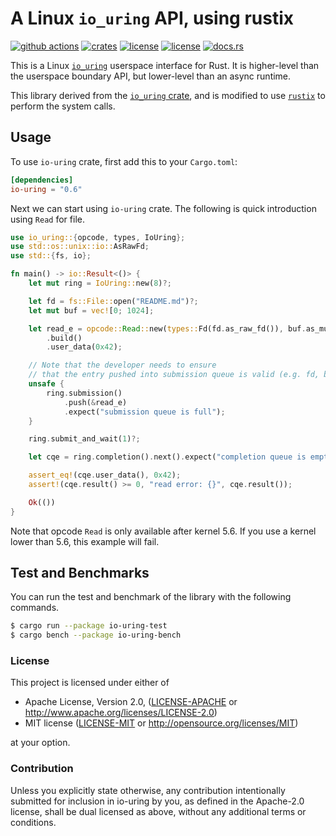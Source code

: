# A Linux `io_uring` API, using rustix
[![github actions](https://github.com/jordanisaacs/rustix-uring/workflows/ci/badge.svg)](https://github.com/jordanisaacs/rustix-uring/actions)
[![crates](https://img.shields.io/crates/v/io-uring.svg)](https://crates.io/crates/io-uring)
[![license](https://img.shields.io/badge/License-MIT-blue.svg)](https://github.com/jordanisaacs/rustix-uring/blob/master/LICENSE-MIT)
[![license](https://img.shields.io/badge/License-Apache%202.0-blue.svg)](https://github.com/jordanisaacs/rustix-uring/blob/master/LICENSE-APACHE)
[![docs.rs](https://docs.rs/io-uring/badge.svg)](https://docs.rs/io-uring/)

This is a Linux [`io_uring`](https://kernel.dk/io_uring.pdf) userspace
interface for Rust. It is higher-level than the userspace boundary API, but
lower-level than an async runtime.

This library derived from the
[`io_uring` crate](https://github.com/tokio-rs/io-uring), and is modified to
use [`rustix`](https://github.com/bytecodealliance/rustix) to perform the
system calls.

## Usage

To use `io-uring` crate, first add this to your `Cargo.toml`:

```toml
[dependencies]
io-uring = "0.6"
```

Next we can start using `io-uring` crate.
The following is quick introduction using `Read` for file.

```rust
use io_uring::{opcode, types, IoUring};
use std::os::unix::io::AsRawFd;
use std::{fs, io};

fn main() -> io::Result<()> {
    let mut ring = IoUring::new(8)?;

    let fd = fs::File::open("README.md")?;
    let mut buf = vec![0; 1024];

    let read_e = opcode::Read::new(types::Fd(fd.as_raw_fd()), buf.as_mut_ptr(), buf.len() as _)
        .build()
        .user_data(0x42);

    // Note that the developer needs to ensure
    // that the entry pushed into submission queue is valid (e.g. fd, buffer).
    unsafe {
        ring.submission()
            .push(&read_e)
            .expect("submission queue is full");
    }

    ring.submit_and_wait(1)?;

    let cqe = ring.completion().next().expect("completion queue is empty");

    assert_eq!(cqe.user_data(), 0x42);
    assert!(cqe.result() >= 0, "read error: {}", cqe.result());

    Ok(())
}
```

Note that opcode `Read` is only available after kernel 5.6.
If you use a kernel lower than 5.6, this example will fail.

## Test and Benchmarks

You can run the test and benchmark of the library with the following commands.

```bash
$ cargo run --package io-uring-test
$ cargo bench --package io-uring-bench
```


### License

This project is licensed under either of

 * Apache License, Version 2.0, ([LICENSE-APACHE](LICENSE-APACHE) or
   http://www.apache.org/licenses/LICENSE-2.0)
 * MIT license ([LICENSE-MIT](LICENSE-MIT) or
   http://opensource.org/licenses/MIT)

at your option.


### Contribution

Unless you explicitly state otherwise, any contribution intentionally submitted
for inclusion in io-uring by you, as defined in the Apache-2.0 license, shall be
dual licensed as above, without any additional terms or conditions.
